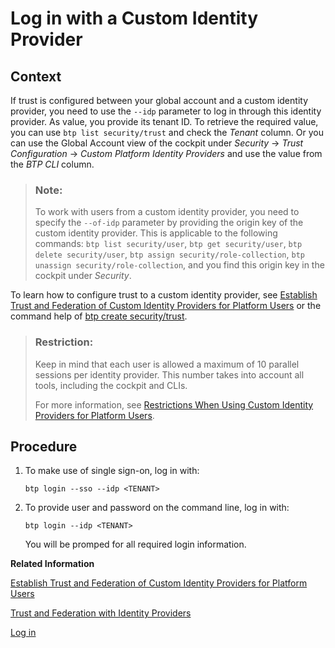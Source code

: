 <!-- loioe48e486f70d543e399db40354fdc2ac3 -->

# Log in with a Custom Identity Provider



## Context

If trust is configured between your global account and a custom identity provider, you need to use the `--idp` parameter to log in through this identity provider. As value, you provide its tenant ID. To retrieve the required value, you can use `btp list security/trust` and check the *Tenant* column. Or you can use the Global Account view of the cockpit under *Security* → *Trust Configuration* → *Custom Platform Identity Providers* and use the value from the *BTP CLI* column.

> ### Note:  
> To work with users from a custom identity provider, you need to specify the `--of-idp` parameter by providing the origin key of the custom identity provider. This is applicable to the following commands: `btp list security/user`, `btp get security/user`, `btp delete security/user`, `btp assign security/role-collection`, `btp unassign security/role-collection`, and you find this origin key in the cockpit under *Security*.

To learn how to configure trust to a custom identity provider, see [Establish Trust and Federation of Custom Identity Providers for Platform Users](establish-trust-and-federation-of-custom-identity-providers-for-platform-users-c368984.md) or the command help of [btp create security/trust](https://help.sap.com/docs/BTP/btp-cli/btp-create-security-trust.html).

> ### Restriction:  
> Keep in mind that each user is allowed a maximum of 10 parallel sessions per identity provider. This number takes into account all tools, including the cockpit and CLIs.
> 
> For more information, see [Restrictions When Using Custom Identity Providers for Platform Users](restrictions-when-using-custom-identity-providers-for-platform-users-6f0a623.md).



## Procedure

1.  To make use of single sign-on, log in with:

    ```
    btp login --sso --idp <TENANT>
    ```

2.  To provide user and password on the command line, log in with:

    ```
    btp login --idp <TENANT>
    ```

    You will be promped for all required login information.


**Related Information**  


[Establish Trust and Federation of Custom Identity Providers for Platform Users](establish-trust-and-federation-of-custom-identity-providers-for-platform-users-c368984.md "You want to use a custom identity provider for the platform users of SAP BTP in different environments and at the different account levels: global account, directory, and subaccount. By default, platform users in multi-environment subaccounts are users in the default identity provider.")

[Trust and Federation with Identity Providers](trust-and-federation-with-identity-providers-cb1bc8f.md "When setting up accounts you need to assign users. While we provide you with your first users to get you started, your organization has identity providers that you want to integrate.")

[Log in](log-in-e241b30.md "Log in with the btp CLI is on global account level.")

